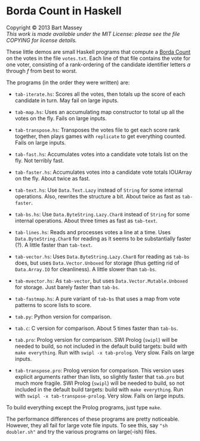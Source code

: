 # Borda Count in Haskell
Copyright © 2013 Bart Massey  
*This work is made available under the MIT License: please
see the file COPYING for license details.*

These little demos are small Haskell programs that compute a
[Borda Count](http://en.wikipedia.org/wiki/Borda_count) on
the votes in the file `votes.txt`. Each line of that file
contains the vote for one voter, consisting of a
rank-ordering of the candidate identifier letters *a*
through *f* from best to worst.

The programs (in the order they were written) are:

* `tab-iterate.hs`: Scores all the votes, then totals up the
  score of each candidate in turn. May fail on large inputs.

* `tab-map.hs`: Uses an accumulating map constructor to
  total up all the votes on the fly. Fails on large inputs.

* `tab-transpose.hs`: Transposes the votes file to get
  each score rank together, then plays games with
  `replicate` to get everything counted. Fails
  on large inputs.

* `tab-fast.hs`: Accumulates votes into a candidate vote
  totals list on the fly. Not terribly fast.

* `tab-faster.hs`: Accumulates votes into a candidate vote
  totals IOUArray on the fly. About twice as fast.

* `tab-text.hs`: Use `Data.Text.Lazy` instead of `String`
  for some internal operations. Also, rewrites the structure
  a bit. About twice as fast as `tab-faster`.

* `tab-bs.hs`: Use `Data.ByteString.Lazy.Char8` instead of
  `String` for some internal operations. About three times
  as fast as `tab-text`.

* `tab-lines.hs`: Reads and processes votes a line at a
  time. Uses `Data.ByteString.Char8` for reading as it seems
  to be substantially faster (?). A little faster than
  `tab-text`.

* `tab-vector.hs`: Uses `Data.ByteString.Lazy.Char8` for
  reading as `tab-bs` does, but uses `Data.Vector.Unboxed`
  for storage (thus getting rid of `Data.Array.IO` for
  cleanliness). A little slower than `tab-bs`.

* `tab-mvector.hs`: As `tab-vector`, but uses
  `Data.Vector.Mutable.Unboxed` for storage. Just barely
  faster than `tab-bs`.

* `tab-fastmap.hs`: A pure variant of `tab-bs`
  that uses a map from vote patterns to score lists
  to score.

* `tab.py`: Python version for comparison.

* `tab.c`: C version for comparison. About 5 times faster
  than `tab-bs`.

* `tab.pro`: Prolog version for comparison.  SWI Prolog
  (`swipl`) will be needed to build, so not included in the
  default build targets: build with `make everything`. Run
  with `swipl -x tab-prolog`. Very slow. Fails on large inputs.

* `tab-transpose.pro`: Prolog version for comparison.  This
  version uses explicit arguments rather than lists, so
  slightly faster that `tab.pro` but much more fragile.  SWI
  Prolog (`swipl`) will be needed to build, so not included
  in the default build targets: build with `make
  everything`. Run with `swipl -x
  tab-transpose-prolog`. Very slow. Fails on large inputs.

To build everything except the Prolog programs, just type
`make`.

The performance differences of these programs are pretty
noticeable. However, they all fail for large vote file
inputs. To see this, say `"sh doubler.sh"` and try the
various programs on large(-ish) files.
